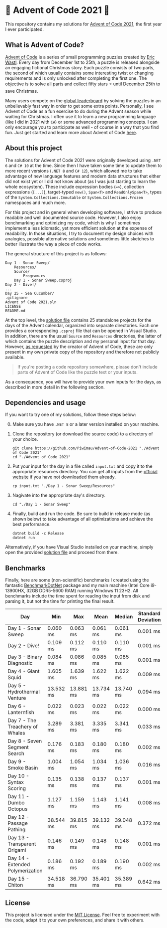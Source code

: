 # 🎄 Advent of Code 2021 🎄

This repository contains my solutions for [Advent of Code 2021](https://adventofcode.com/2021),
the first year I ever participated.

## What is Advent of Code?

[Advent of Code](https://adventofcode.com/) is a series of small programming puzzles created by
[Eric Wastl](http://was.tl/). Every day from December 1st to 25th, a puzzle is released alongside an
engaging fictional Christmas story. Each puzzle consists of two parts, the second of which usually
contains some interesting twist or changing requirements and is only unlocked after completing the
first one. The objective is to solve all parts and collect fifty stars ⭐ until December 25th to
save Christmas.

Many users compete on the [global leaderboard](https://adventofcode.com/2021/leaderboard) by
solving the puzzles in an unbelievably fast way in order to get some extra points. Personally,
I see Advent of Code as a fun exercise to do during the Advent season while waiting for Christmas.
I often use it to learn a new programming language (like I did in 2021 with `C#`) or some advanced
programming concepts. I can only encourage you to participate as well - of course in a way that you
find fun. Just get started and learn more about Advent of Code
[here](https://adventofcode.com/2021/about).

## About this project

The solutions for Advent of Code 2021 were originally developed using `.NET 6` and `C# 10` at the
time. Since then I have taken some time to update them to more recent versions (`.NET 8` and
`C# 12`), which allowed me to take advantage of new language features and modern data structures
that either did not exist yet or I did not know about (as I was just starting to learn the whole
ecosystem). These include expression bodies (`=>`), collection expressions (`[...]`), target-typed
`new()`, `Span<T>` and `ReadOnlySpan<T>`, types of the `System.Collections.Immutable` or
`System.Collections.Frozen` namespaces and much more.

For this project and in general when developing software, I strive to produce readable and well
documented source code. However, I also enjoy benchmarking and optimizing my code, which is why I
sometimes implement a less idiomatic, yet more efficient solution at the expense of readability.
In those situations, I try to document my design choices with analogies, possible alternative
solutions and sometimes little sketches to better illustrate the way a piece of code works.

The general structure of this project is as follows:

```
Day 1 - Sonar Sweep/
    Resources/
    Source/
        Program.cs
    Day 1 - Sonar Sweep.csproj
Day 2 - Dive!/
...
Day 25 - Sea Cucumber/
.gitignore
Advent of Code 2021.sln
LICENSE
README.md
```

At the top level, the [solution file](Advent+of+Code+2021.sln) contains 25 standalone projects
for the days of the Advent calendar, organized into separate directories. Each one provides a
corresponding `.csproj` file that can be opened in Visual Studio. In addition, there are the usual
`Source` and `Resources` directories, the latter of which contains the puzzle description and my
personal input for that day. However, [as requested](https://adventofcode.com/2021/about) by the
creator of Advent of Code, these are only present in my own private copy of the repository and
therefore not publicly available.

> If you're posting a code repository somewhere, please don't include parts of Advent of Code like
  the puzzle text or your inputs.

As a consequence, you will have to provide your own inputs for the days, as described in more detail
in the following section.

## Dependencies and usage

If you want to try one of my solutions, follow these steps below:

0. Make sure you have `.NET 8` or a later version installed on your machine.

1. Clone the repository (or download the source code) to a directory of your choice.
   ```shell
   git clone https://github.com/Piwimau/Advent-of-Code-2021 "./Advent of Code 2021"
   cd "./Advent of Code 2021"
   ```

2. Put your input for the day in a file called `input.txt` and copy it to the appropriate resources
   directory. You can get all inputs from the [official website](https://adventofcode.com/2021) if
   you have not downloaded them already.
   ```shell
   cp input.txt "./Day 1 - Sonar Sweep/Resources"
   ```

3. Nagivate into the appropriate day's directory.
   ```shell
   cd "./Day 1 - Sonar Sweep"
   ```

4. Finally, build and run the code. Be sure to build in release mode (as shown below) to take
   advantage of all optimizations and achieve the best performance.
   ```shell
   dotnet build -c Release
   dotnet run
   ```

Alternatively, if you have Visual Studio installed on your machine, simply open the provided
[solution file](Advent+of+Code+2021.sln) and proceed from there.

## Benchmarks

Finally, here are some (non-scientific) benchmarks I created using the fantastic
[BenchmarkDotNet](https://github.com/dotnet/BenchmarkDotNet) package and my main machine (Intel Core
i9-13900HX, 32GB DDR5-5600 RAM) running Windows 11 23H2. All benchmarks include the time spent for
reading the input from disk and parsing it, but not the time for printing the final result.

| Day                              | Min       | Max       | Mean      | Median    | Standard Deviation |
|----------------------------------|-----------|-----------|-----------|-----------|--------------------|
| Day 1 - Sonar Sweep              |  0.060 ms |  0.063 ms |  0.061 ms |  0.061 ms | 0.001 ms           |
| Day 2 - Dive!                    |  0.109 ms |  0.112 ms |  0.110 ms |  0.110 ms | 0.001 ms           |
| Day 3 - Binary Diagnostic        |  0.084 ms |  0.086 ms |  0.085 ms |  0.085 ms | 0.001 ms           |
| Day 4 - Giant Squid              |  1.605 ms |  1.639 ms |  1.622 ms |  1.622 ms | 0.009 ms           |
| Day 5 - Hydrothermal Venture     | 13.532 ms | 13.881 ms | 13.734 ms | 13.740 ms | 0.094 ms           |
| Day 6 - Lanternfish              |  0.022 ms |  0.023 ms |  0.022 ms |  0.022 ms | 0.000 ms           |
| Day 7 - The Treachery of Whales  |  3.289 ms |  3.381 ms |  3.335 ms |  3.341 ms | 0.033 ms           |
| Day 8 - Seven Segment Search     |  0.176 ms |  0.183 ms |  0.180 ms |  0.180 ms | 0.002 ms           |
| Day 9 - Smoke Basin              |  1.004 ms |  1.054 ms |  1.034 ms |  1.036 ms | 0.016 ms           |
| Day 10 - Syntax Scoring          |  0.135 ms |  0.138 ms |  0.137 ms |  0.137 ms | 0.001 ms           |
| Day 11 - Dumbo Octopus           |  1.127 ms |  1.159 ms |  1.143 ms |  1.141 ms | 0.008 ms           |
| Day 12 - Passage Pathing         | 38.544 ms | 39.815 ms | 39.132 ms | 39.048 ms | 0.372 ms           |
| Day 13 - Transparent Origami     |  0.146 ms |  0.149 ms |  0.148 ms |  0.148 ms | 0.001 ms           |
| Day 14 - Extended Polymerization |  0.186 ms |  0.192 ms |  0.189 ms |  0.190 ms | 0.002 ms           |
| Day 15 - Chiton                  | 34.518 ms | 36.790 ms | 35.401 ms | 35.389 ms | 0.642 ms           |

## License

This project is licensed under the [MIT License](LICENSE). Feel free to experiment with the code,
adapt it to your own preferences, and share it with others.
